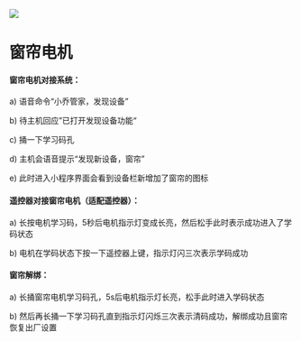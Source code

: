 ![](http://www.cspugoing.com/pcimg/help/CurtainMotor.png)

# 窗帘电机

#### 窗帘电机对接系统：

a) 语音命令“小乔管家，发现设备”

b) 待主机回应”已打开发现设备功能“

c) 捅一下学习码孔

d) 主机会语音提示“发现新设备，窗帘”

e) 此时进入小程序界面会看到设备栏新增加了窗帘的图标



#### 遥控器对接窗帘电机（适配遥控器）：

a) 长按电机学习码，5秒后电机指示灯变成长亮，然后松手此时表示成功进入了学码状态

 b) 电机在学码状态下按一下遥控器上键，指示灯闪三次表示学码成功



#### 窗帘解绑：

a) 长捅窗帘电机学习码孔，5s后电机指示灯长亮，松手此时进入学码状态

b) 然后再长捅一下学习码孔直到指示灯闪烁三次表示清码成功，解绑成功且窗帘恢复出厂设置